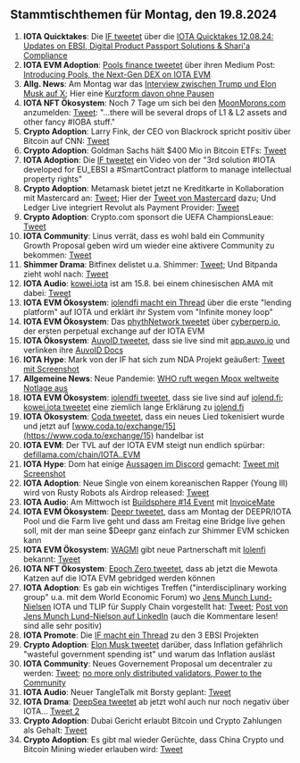 ## Stammtischthemen für Montag, den 19.8.2024

1. **IOTA Quicktakes**: Die [IF tweetet](https://x.com/iota/status/1822921012372992344) über die [IOTA Quicktakes 12.08.24: Updates on EBSI, Digital Product Passport Solutions & Shari'a Compliance](https://www.youtube.com/watch?v=WUsGsY_Tmvk&list=PLMbc46iGTB_QyqqU-QwbFsrVd9-HN55i_&index=1)
2. **IOTA EVM Adoption**: [Pools finance tweetet](https://x.com/PoolsFinance/status/1823000460426363139) über ihren Medium Post: [Introducing Pools, the Next-Gen DEX on IOTA EVM](https://medium.com/@Pools_Finance/introducing-pools-the-next-gen-dex-on-iota-evm-aaab7ebe8c59)
3. **Allg. News**: Am Montag war das [Interview zwischen Trump und Elon Musk auf X](https://x.com/realDonaldTrump/status/1823144316014911820); Hier eine [Kurzform davon ohne Pausen](https://x.com/farzyness/status/1823224969972560278)
4. **IOTA NFT Ökosystem**: Noch 7 Tage um sich bei den [MoonMorons.com](https://moonmorons.com/) anzumelden: [Tweet](https://x.com/MoonMorons/status/1823245479154446548): "...there will be several drops of L1 & L2 assets and other fancy #IOBA stuff."
5. **Crypto Adoption**: Larry Fink, der CEO von Blackrock spricht positiv über Bitcoin auf CNN: [Tweet](https://x.com/kyle_chasse/status/1823055214619787380)
6. **Crypto Adoption**: Goldman Sachs hält $400 Mio in Bitcoin ETFs: [Tweet](https://x.com/FurkanCCTV/status/1823606907447205971)
7. **IOTA Adoption**: Die [IF tweetet](https://x.com/iota/status/1823358935144743371) ein Video von der "3rd solution #IOTA developed for EU_EBSI a #SmartContract platform to manage intellectual property rights"
8. **Crypto Adoption**: Metamask bietet jetzt ne Kreditkarte in Kollaboration mit Mastercard an: [Tweet](https://x.com/MetaMask/status/1823700296281022804); Hier der [Tweet von Mastercard](https://x.com/MastercardNews/status/1823714960599380466) dazu; Und Ledger Live integriert Revolut als Payment Provider: [Tweet](https://x.com/Ledger/status/1823645991116943702)
9. **Crypto Adoption**: Crypto.com sponsort die UEFA ChampionsLeaue: [Tweet](https://x.com/cryptocom/status/1823654699163132296)
10. **IOTA Community**: Linus verrät, dass es wohl bald ein Community Growth Proposal geben wird um wieder eine aktivere Community zu bekommen: [Tweet](https://x.com/IotaPoet/status/1823627008095535367)
11. **Shimmer Drama**: Bitfinex delistet u.a. Shimmer: [Tweet](https://x.com/IotaPoet/status/1823361235930222739); Und Bitpanda zieht wohl nach: [Tweet](https://x.com/GM__INV/status/1823429138776006835)
12. **IOTA Audio**: [kowei.iota](https://x.com/kowei1995) ist am 15.8. bei einem chinesischen AMA mit dabei: [Tweet](https://x.com/RealtyX_DAO/status/1823336845213679745)
13. **IOTA EVM Ökosystem**: [iolendfi macht ein Thread](https://x.com/iolendfi/status/1823282121298849839) über die erste "lending platform" auf IOTA und erklärt ihr System vom "Infinite money loop"
14. **IOTA EVM Ökosystem**: Das [phythNetwork tweetet](https://x.com/PythNetwork/status/1823374262780170706) über [cyberperp.io](https://cyberperp.io/), der ersten perpetual exchange auf der IOTA EVM
15. **IOTA Ökosystem**: [AuvoID tweetet](https://x.com/AuvoDigital/status/1824004311661064460), dass sie live sind mit [app.auvo.io](https://app.auvo.io/dashboard) und verlinken ihre [AuvoID Docs](https://docs.auvo.io/)
16. **IOTA Hype**: Mark von der IF hat sich zum NDA Projekt geäußert: [Tweet mit Screenshot](https://x.com/Vrom14286662/status/1823820099008311736)
17. **Allgemeine News**: Neue Pandemie: [WHO ruft wegen Mpox weltweite Notlage aus](https://www.tagesschau.de/eilmeldung/mpox-104.html)
18. **IOTA EVM Ökosystem**: [iolendfi tweetet](https://x.com/iolendfi/status/1824096676568588635), dass sie live sind auf [iolend.fi](https://www.iolend.fi/markets); [kowei.iota tweetet](https://x.com/kowei1995/status/1824378256037974467) eine ziemlich lange Erklärung zu [iolend.fi](https://www.iolend.fi/markets)
19. **IOTA Ökosystem**: [Coda tweetet](https://x.com/coda_digital/status/1824178036599664778), dass ein neues Lied tokenisiert wurde und jetzt auf [www.coda.to/exchange/15](https://www.coda.to/exchange/15) handelbar ist
20. **IOTA EVM**: Der TVL auf der IOTA EVM steigt nun endlich spürbar: [defillama.com/chain/IOTA..EVM](https://defillama.com/chain/IOTA%20EVM)
21. **IOTA Hype**: Dom hat einige [Aussagen im Discord](https://discord.com/channels/397872799483428865/397872799483428867/1273904393527230524) gemacht: [Tweet mit Screenshot](https://x.com/Vrom14286662/status/1824390055730839716)
22. **IOTA Adoption**: Neue Single von einem koreanischen Rapper (Young Ill) wird von Rusty Robots als Airdrop released: [Tweet](https://x.com/RustyRobotCC/status/1824359078207918282)
23. **IOTA Audio**: Am Mittwoch ist [Buildsphere #14 Event](https://x.com/iota/status/1824400720281362742) mit [InvoiceMate](https://x.com/MateInvoice)
24. **IOTA EVM Ökosystem**: [Deepr tweetet](https://x.com/DeeprFinance/status/1824467765366821178), dass am Montag der DEEPR/IOTA Pool und die Farm live geht und dass am Freitag eine Bridge live gehen soll, mit der man seine $Deepr ganz einfach zur Shimmer EVM schicken kann
25. **IOTA EVM Ökosystem**: [WAGMI](https://x.com/PopsicleFinance) gibt neue Partnerschaft mit [Iolenfi](https://x.com/iolendfi) bekannt: [Tweet](https://x.com/PopsicleFinance/status/1824175025823334818)
26. **IOTA NFT Ökosystem**: [Epoch Zero tweetet](https://x.com/Epoch_0/status/1824437756950413508), dass ab jetzt die Mewota Katzen auf die IOTA EVM gebridged werden können
27. **IOTA Adoption**: Es gab ein wichtiges Treffen ("interdisciplinary working group" u.a. mit dem World Economic Forum) wo [Jens Munch Lund-Nielsen](https://www.linkedin.com/in/jens-munch-lund-nielsen/) IOTA und TLIP für Supply Chain vorgestellt hat: [Tweet](https://x.com/Vrom14286662/status/1824454035388469366); [Post von Jens Munch Lund-Nielson auf LinkedIn](https://www.linkedin.com/posts/pascal-gottret-207487195_ssi-zerotrust-vlei-ugcPost-7229856100085301250-UWy2/) (auch die Kommentare lesen! sind alle sehr positiv)
28. **IOTA Promote**: Die [IF macht ein Thread](https://x.com/iota/status/1824446014314446852) zu den 3 EBSI Projekten
29. **Crypto Adoption**: [Elon Musk tweetet](https://x.com/elonmusk/status/1824410315422871867) darüber, dass Inflation gefährlich "wasteful government spending ist" und warum das Inflation ausläst
30. **IOTA Community**: Neues Governement Proposal um decentraler zu werden: [Tweet](https://x.com/lohegrim/status/1824480110528852226); [no more only distributed validators, Power to the Community](https://govern.iota.org/t/no-more-only-distributed-validators-power-to-the-community/1759)
31. **IOTA Audio**: Neuer TangleTalk mit Borsty geplant: [Tweet](https://x.com/tangle_talk/status/1824479498579923440)
32. **IOTA Drama**: [DeepSea tweetet](https://x.com/Deep_Sea_Iotan/status/1824282511981093215?t=6l1iTuYQRPnG2OPpd2I-sA&s=19) ab jetzt wohl auch nur noch negativ über IOTA... [Tweet 2](https://x.com/Deep_Sea_Iotan/status/1824432973694882128?t=YPDgoR9mfkhcDD9TaCqpyg&s=19)
33. **Crypto Adoption**: Dubai Gericht erlaubt Bitcoin und Crypto Zahlungen als Gehalt: [Tweet](https://x.com/BitcoinMagazine/status/1824742566564081677?t=fmliF7iRnvDZrltMD-P7_A&s=19)
34. **Crypto Adoption**: Es gibt mal wieder Gerüchte, dass China Crypto und Bitcoin Mining wieder erlauben wird: [Tweet](https://x.com/CatchTheLatest/status/1824453695142010990?t=77PyHXG-U3J2nYgIFYsCew&s=19)
